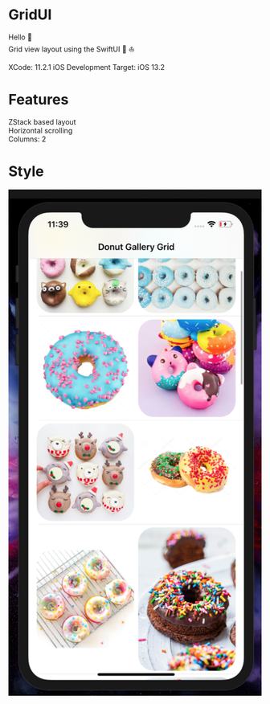 # GridUI 

Hello :wave:   
Grid view layout  using the SwiftUI :iphone: :boat:    

XCode: 11.2.1 
iOS Development Target: iOS 13.2


# Features
ZStack based layout  
Horizontal scrolling  
Columns: 2



# Style
![text](https://github.com/nataliawcislo/GridUI/blob/master/Gird.png)
